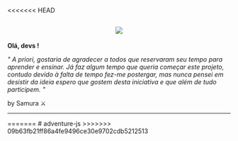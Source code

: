 <<<<<<< HEAD
  ## <div align="center"><img src="https://github.com/MarcoSamura/adventuresJS/blob/main/assets/Adventure-JS.png"></div>
**Olá, devs !**

*" A priori, gostaria de agradecer a todos que reservaram seu tempo para aprender e ensinar. Já faz algum tempo que queria começar este projeto, contudo devido à falta de tempo fez-me postergar, mas nunca pensei em desistir da ideia espero que gostem desta iniciativa e que além de tudo participem. "*

by Samura ⚔️
<hr>
=======
# adventure-js
>>>>>>> 09b63fb21ff86a4fe9496ce30e9702cdb5212513
